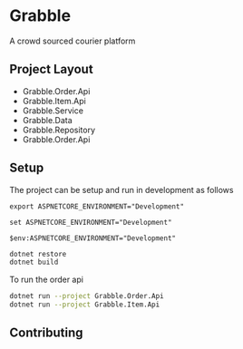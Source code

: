 # Grabble

A crowd sourced courier platform

## Project Layout

- Grabble.Order.Api
- Grabble.Item.Api
- Grabble.Service
- Grabble.Data
- Grabble.Repository
- Grabble.Order.Api

## Setup

The project can be setup and run in development as follows

```shell
export ASPNETCORE_ENVIRONMENT="Development"
```

```shell
set ASPNETCORE_ENVIRONMENT="Development"
```

```shell
$env:ASPNETCORE_ENVIRONMENT="Development"
```

```bash
dotnet restore
dotnet build
```

To run the order api

```bash
dotnet run --project Grabble.Order.Api
dotnet run --project Grabble.Item.Api
```

## Contributing
